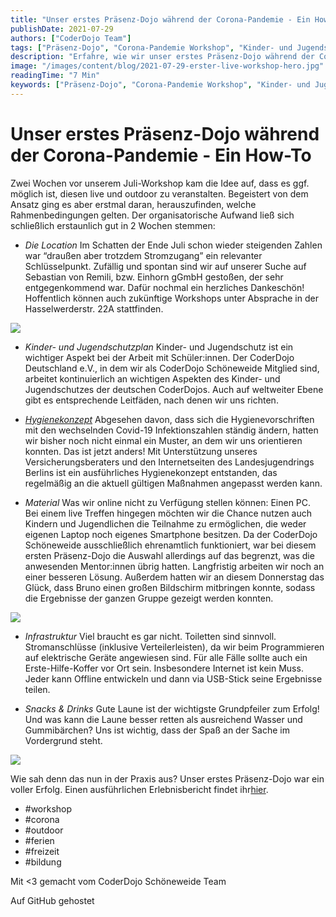 ```yaml
---
title: "Unser erstes Präsenz-Dojo während der Corona-Pandemie - Ein How-To"
publishDate: 2021-07-29
authors: ["CoderDojo Team"]
tags: ["Präsenz-Dojo", "Corona-Pandemie Workshop", "Kinder- und Jugendschutz", "Hygienekonzept Workshop", "Outdoor Workshop", "Jugendverein", "Dojo Organisation", "Workshop Hygienevorschriften", "Live Workshop", "Jugendarbeit Veranstaltung", "workshop"]
description: "Erfahre, wie wir unser erstes Präsenz-Dojo während der Corona-Pandemie organisiert haben! Entdecke die Herausforderungen, Lösungen und den Erfolg dieses besonderen Workshops im Freien mit Fokus auf Kinder- und Jugendschutz sowie Hygiene."
image: "/images/content/blog/2021-07-29-erster-live-workshop-hero.jpg"
readingTime: "7 Min"
keywords: ["Präsenz-Dojo", "Corona-Pandemie Workshop", "Kinder- und Jugendschutz", "Hygienekonzept Workshop", "Outdoor Workshop", "Jugendverein", "Dojo Organisation", "Workshop Hygienevorschriften", "Live Workshop", "Jugendarbeit Veranstaltung"]
---
```


# Unser erstes Präsenz-Dojo während der Corona-Pandemie - Ein How-To

Zwei Wochen vor unserem Juli-Workshop kam die Idee auf, dass es ggf. möglich ist, diesen live und outdoor zu veranstalten. Begeistert von dem Ansatz ging es aber erstmal daran, herauszufinden, welche Rahmenbedingungen gelten. Der organisatorische Aufwand ließ sich schließlich erstaunlich gut in 2 Wochen stemmen:

- *Die Location*
Im Schatten der Ende Juli schon wieder steigenden Zahlen war “draußen aber trotzdem Stromzugang” ein relevanter Schlüsselpunkt. Zufällig und spontan sind wir auf unserer Suche auf Sebastian von Remili, bzw. Einhorn gGmbH gestoßen, der sehr entgegenkommend war. Dafür nochmal ein herzliches Dankeschön! Hoffentlich können auch zukünftige Workshops unter Absprache in der Hasselwerderstr. 22A stattfinden.

![](/images/cms/erster-live-workshop_location.jpg)

- *Kinder- und Jugendschutzplan*
Kinder- und Jugendschutz ist ein wichtiger Aspekt bei der Arbeit mit Schüler:innen. Der CoderDojo Deutschland e.V., in dem wir als CoderDojo Schöneweide Mitglied sind, arbeitet kontinuierlich an wichtigen Aspekten des Kinder- und Jugendschutzes der deutschen CoderDojos. Auch auf weltweiter Ebene gibt es entsprechende Leitfäden, nach denen wir uns richten.

- *[Hygienekonzept](https://coderdojo-schoeneweide.github.io/docs/hygienekonzept.pdf)*
Abgesehen davon, dass sich die Hygienevorschriften mit den wechselnden Covid-19 Infektionszahlen ständig ändern, hatten wir bisher noch nicht einmal ein Muster, an dem wir uns orientieren konnten. Das ist jetzt anders! Mit Unterstützung unseres Versicherungsberaters und den Internetseiten des Landesjugendrings Berlins ist ein ausführliches Hygienekonzept entstanden, das regelmäßig an die aktuell gültigen Maßnahmen angepasst werden kann.

- *Material*
Was wir online nicht zu Verfügung stellen können: Einen PC. Bei einem live Treffen hingegen möchten wir die Chance nutzen auch Kindern und Jugendlichen die Teilnahme zu ermöglichen, die weder eigenen Laptop noch eigenes Smartphone besitzen. Da der CoderDojo Schöneweide ausschließlich ehrenamtlich funktioniert, war bei diesem ersten Präsenz-Dojo die Auswahl allerdings auf das begrenzt, was die anwesenden Mentor:innen übrig hatten. Langfristig arbeiten wir noch an einer besseren Lösung. Außerdem hatten wir an diesem Donnerstag das Glück, dass Bruno einen großen Bildschirm mitbringen konnte, sodass die Ergebnisse der ganzen Gruppe gezeigt werden konnten.

![](/images/cms/erster-live-workshop_pc-drawing.jpg)

- *Infrastruktur*
Viel braucht es gar nicht. Toiletten sind sinnvoll. Stromanschlüsse (inklusive Verteilerleisten), da wir beim Programmieren auf elektrische Geräte angewiesen sind. Für alle Fälle sollte auch ein Erste-Hilfe-Koffer vor Ort sein. Insbesondere Internet ist kein Muss. Jeder kann Offline entwickeln und dann via USB-Stick seine Ergebnisse teilen.

- *Snacks & Drinks*
Gute Laune ist der wichtigste Grundpfeiler zum Erfolg! Und was kann die Laune besser retten als ausreichend Wasser und Gummibärchen? Uns ist wichtig, dass der Spaß an der Sache im Vordergrund steht.

![](/images/cms/erster-live-workshop_snacks.jpg)

Wie sah denn das nun in der Praxis aus? Unser erstes Präsenz-Dojo war ein voller Erfolg. Einen ausführlichen Erlebnisbericht findet ihr[hier](https://coderdojo-schoeneweide.github.io/blog/2021-07-29-juli-workshop/).

- #workshop
- #corona
- #outdoor
- #ferien
- #freizeit
- #bildung

Mit <3 gemacht vom CoderDojo Schöneweide Team

Auf GitHub gehostet

